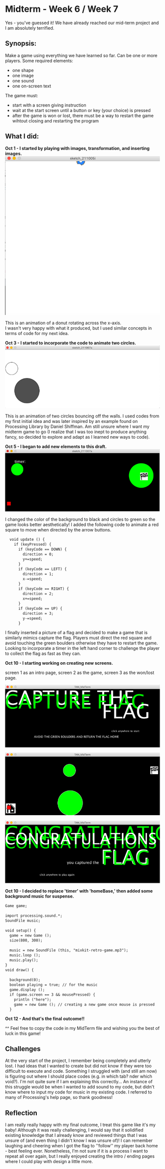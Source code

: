 # Midterm - Week 6 / Week 7

Yes - you've guessed it! We have already reached our mid-term project and I am absolutely terrified.

## Synopsis:

Make a game using everything we have learned so far. Can be one or more players. Some required elements: 
- one shape
- one image
- one sound
- one on-screen text

The game must:
- start with a screen giving instruction
- wait at the start screen until a button or key (your choice) is pressed
- after the game is won or lost, there must be a way to restart the game wihtout closing and restarting the program

## What I did:

**Oct 1 - I started by playing with images, transformation, and inserting images.**
![](TAN_Donut.png)

This is an animation of a donut rotating across the x-axis.  
I wasn't very happy with what it produced, but I used similar concepts in terms of code for my next idea. 

**Oct 3 - I started to incorporate the code to animate two circles.**
![](TAN_TwoCircles.png)

This is an animation of two circles bouncing off the walls. I used codes from my first initial idea and was later inspired by an example found on Processing Library by Daniel Shiffman. Am still unsure where I want my midterm game to go (I realize that I was too inept to produce anything fancy, so decided to explore and adapt as I learned new ways to code). 

**Oct 5 - I began to add new elements to this draft.**
![](TAN_CaptureTheFlag.png)

I changed the color of the background to black and circles to green so the game looks better aesthetically! 
I added the following code to animate a red square to move when directed by the arrow buttons.

````
  void update () {
    if (keyPressed) {
      if (keyCode == DOWN) {
        direction = 0;
        y+=speed;
      }
      if (keyCode == LEFT) {
        direction = 1;
        x-=speed;
      }
      if (keyCode == RIGHT) {
        direction = 2;
        x+=speed;
      }
      if (keyCode == UP) {
        direction = 3;
        y-=speed;
      } 
````

I finally inserted a picture of a flag and decided to make a game that is similarly mimics capture the flag. Players must direct the red square and avoid touching the green boulders otherwise they have to restart the game. Looking to incorporate a timer in the left hand corner to challenge the player to collect the flag as fast as they can. 

**Oct 10 - I starting working on creating new screens.**

screen 1 as an intro page,
screen 2 as the game,
screen 3 as the won/lost page.

![](TAN_IntroPage.png)

![](TAN_GamePage.png)

![](TAN_Ending.png)

**Oct 10 - I decided to replace 'timer' with 'homeBase,' then added some background music for suspense.**

````
Game game; 

import processing.sound.*;
SoundFile music;

void setup() {
  game = new Game ();
  size(800, 300);

  music = new SoundFile (this, "mixkit-retro-game.mp3");
  music.loop ();
  music.play();
}
void draw() {

  background(0);
  boolean playing = true; // for the music
  game.display (); 
  if (game.screen == 3 && mousePressed) { 
    println ("here");
    game = new Game (); // creating a new game once mouse is pressed
  }
````
**Oct 12 - And that's the final outcome!!** 

^^ Feel free to copy the code in my MidTerm file and wishing you the best of luck in this game!

## Challenges
At the very start of the project, I remember being completely and utterly lost. I had ideas that I wanted to create but did not know if they were too difficult to execute and code. Something I struggled with (and still am now) is figuring out where I should place codes (e.g. in which tab? nder which void?). I'm not quite sure if I am explaining this correctly... An instance of this struggle would be when I wanted to add sound to my code, but didn't know where to input my code for music in my existing code. I referred to many of Processing's help page, so thank goodness!

## Reflection
I am really really happy with my final outcome, I treat this game like it's my baby! Although it was really challenging, I would say that it solidified existing knowledge that I already know and reviewed things that I was unsure of (and even thing I didn't know I was unsure of)! I can remember laughing and cheering when I got the flag to ''follow'' my player back home - best feeling ever. Nonetheless, I'm not sure if it is a process I want to repeat all over again, but I really enjoyed creating the intro / ending pages where I could play with design a little more. 



